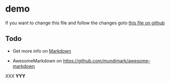 # demo

If you want to change this file and follow the changes goto [this file on github](<https://github.com/jweken/demo/edit/master/README.md>)

## Todo

* Get more info on [Markdown](<https://github.com/adam-p/markdown-here/wiki/Markdown-Cheatsheet>)

* AwesomeMarkdown on <https://github.com/mundimark/awesome-markdown>

*XXX* __YYY__

